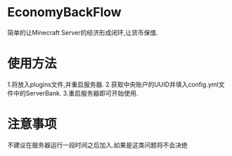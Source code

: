 # EconomyBackFlow
简单的让Minecraft Server的经济形成闭环,让货币保值.
# 使用方法
1.将放入plugins文件,并重启服务器.
2.获取中央账户的UUID并填入config.yml文件中的ServerBank.
3.重启服务器即可开始使用.
# 注意事项
不建议在服务器运行一段时间之后加入.如果是这类问题将不会决绝
